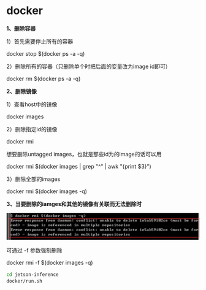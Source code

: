 #  docker

**1、删除容器**

1）首先需要停止所有的容器

docker stop $(docker ps -a -q)

2）删除所有的容器（只删除单个时把后面的变量改为image id即可）

docker rm $(docker ps -a -q)

**2、删除镜像**

1）查看host中的镜像

docker images

2）删除指定id的镜像

docker rmi <image id>

想要删除untagged images，也就是那些id为的image的话可以用

docker rmi $(docker images | grep "^" | awk "{print $3}")

3）删除全部的images

docker rmi $(docker images -q)

**3、当要删除的iamges和其他的镜像有关联而无法删除时**

![image-20220222141800776](assets/image-20220222141800776.png)

可通过 -f 参数强制删除

docker rmi -f $(docker images -q)





```bash
cd jetson-inference
docker/run.sh
```





